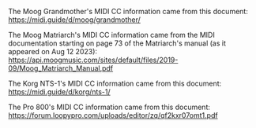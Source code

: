 The Moog Grandmother's MIDI CC information came from this document: https://midi.guide/d/moog/grandmother/

The Moog Matriarch's MIDI CC information came from the MIDI documentation starting on page 73 of the Matriarch's manual (as it appeared on Aug 12 2023): https://api.moogmusic.com/sites/default/files/2019-09/Moog_Matriarch_Manual.pdf

The Korg NTS-1's MIDI CC information came from this document: https://midi.guide/d/korg/nts-1/

The Pro 800's MIDI CC information came from this document: https://forum.loopypro.com/uploads/editor/zq/qf2kxr07omt1.pdf
